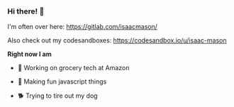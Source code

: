 ### Hi there! 👋

I'm often over here: https://gitlab.com/isaacmason/

Also check out my codesandboxes: https://codesandbox.io/u/isaac-mason

**Right now I am**

- 🍎 Working on grocery tech at Amazon

- 🔧 Making fun javascript things

- 🐕 Trying to tire out my dog
